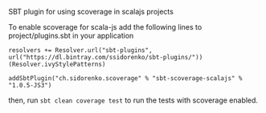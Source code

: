 SBT plugin for using scoverage in scalajs projects

To enable scoverage for scala-js add the following lines to project/plugins.sbt in your application

    resolvers += Resolver.url("sbt-plugins", url("https://dl.bintray.com/ssidorenko/sbt-plugins/"))(Resolver.ivyStylePatterns)

    addSbtPlugin("ch.sidorenko.scoverage" % "sbt-scoverage-scalajs" % "1.0.5-JS3")

then, run `sbt clean coverage test` to run the tests with scoverage enabled.
